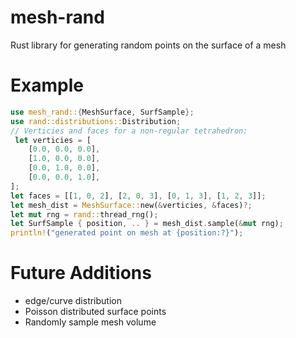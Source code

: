 # mesh-rand
Rust library for generating random points on the surface of a mesh

# Example

```rust
use mesh_rand::{MeshSurface, SurfSample};
use rand::distributions::Distribution;
// Verticies and faces for a non-regular tetrahedron:
 let verticies = [
    [0.0, 0.0, 0.0],
    [1.0, 0.0, 0.0],
    [0.0, 1.0, 0.0],
    [0.0, 0.0, 1.0],
];
let faces = [[1, 0, 2], [2, 0, 3], [0, 1, 3], [1, 2, 3]];
let mesh_dist = MeshSurface::new(&verticies, &faces)?;
let mut rng = rand::thread_rng();
let SurfSample { position, .. } = mesh_dist.sample(&mut rng);
println!("generated point on mesh at {position:?}");
```

# Future Additions

* edge/curve distribution
* Poisson distributed surface points
* Randomly sample mesh volume
